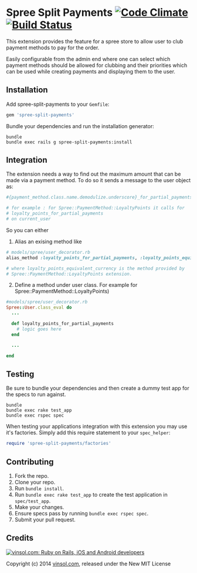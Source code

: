 Spree Split Payments [![Code Climate](https://codeclimate.com/github/vinsol/spree-split-payments.png)](https://codeclimate.com/github/vinsol/spree-split-payments) [![Build Status](https://travis-ci.org/vinsol/spree-split-payments.png?branch=2-1-stable)](https://travis-ci.org/vinsol/spree-split-payments)
=========================
This extension provides the feature for a spree store to allow user to club payment methods to pay for the order.

Easily configurable from the admin end where one can select which payment methods should be allowed for clubbing and their priorities which can be used while creating payments and displaying them to the user.

Installation
------------

Add spree-split-payments to your `Gemfile`:

```ruby
gem 'spree-split-payments'
```

Bundle your dependencies and run the installation generator:

```shell
bundle
bundle exec rails g spree-split-payments:install
```

Integration
-----------
The extension needs a way to find out the maximum amount that can be made via a payment method. To do so it sends a message to the user object as:

```ruby
#{payment_method.class.name.demodulize.underscore}_for_partial_payments

# for example : for Spree::PaymentMethod::LoyaltyPoints it calls for
# loyalty_points_for_partial_payments
# on current_user
```

So you can either

1) Alias an exising method like
```ruby
# models/spree/user_decorator.rb
alias_method :loyalty_points_for_partial_payments, :loyalty_points_equivalent_currency

# where loyalty_points_equivalent_currency is the method provided by
# Spree::PaymentMethod::LoyaltyPoints extension.
```

2) Define a method under user class. For example for Spree::PaymentMethod::LoyaltyPoints)
```ruby
#models/spree/user_decorator.rb
Spree::User.class_eval do
  ...

  def loyalty_points_for_partial_payments
    # logic goes here
  end

  ...

end
```

Testing
-------

Be sure to bundle your dependencies and then create a dummy test app for the specs to run against.

```shell
bundle
bundle exec rake test_app
bundle exec rspec spec
```

When testing your applications integration with this extension you may use it's factories.
Simply add this require statement to your `spec_helper`:

```ruby
require 'spree-split-payments/factories'
```

Contributing
------------

1. Fork the repo.
2. Clone your repo.
3. Run `bundle install`.
4. Run `bundle exec rake test_app` to create the test application in `spec/test_app`.
5. Make your changes.
6. Ensure specs pass by running `bundle exec rspec spec`.
7. Submit your pull request.


Credits
-------

[![vinsol.com: Ruby on Rails, iOS and Android developers](http://vinsol.com/vin_logo.png "Ruby on Rails, iOS and Android developers")](http://vinsol.com)

Copyright (c) 2014 [vinsol.com](http://vinsol.com "Ruby on Rails, iOS and Android developers"), released under the New MIT License